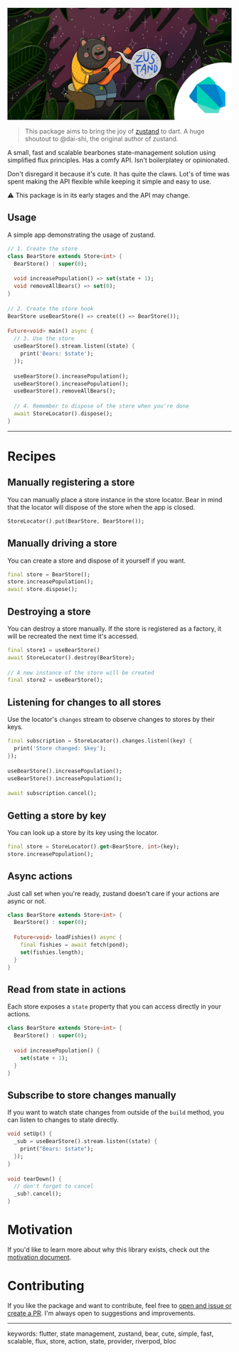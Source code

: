 <p align="center">
  <img src="assets/bear.jpg" />
</p>

> This package aims to bring the joy of [zustand](https://github.com/pmndrs/zustand?tab=readme-ov-file) to dart. A huge shoutout to @dai-shi, the original author of zustand.

A small, fast and scalable bearbones state-management solution using simplified flux principles. Has a comfy API. Isn't boilerplatey or opinionated.

Don't disregard it because it's cute. It has quite the claws. Lot's of time was spent making the API flexible while keeping it simple and easy to use.

:warning: This package is in its early stages and the API may change.

## Usage

A simple app demonstrating the usage of zustand.

```dart
// 1. Create the store
class BearStore extends Store<int> {
  BearStore() : super(0);

  void increasePopulation() => set(state + 1);
  void removeAllBears() => set(0);
}

// 2. Create the store hook
BearStore useBearStore() => create(() => BearStore());

Future<void> main() async {
  // 3. Use the store
  useBearStore().stream.listen((state) {
    print('Bears: $state');
  });

  useBearStore().increasePopulation();
  useBearStore().increasePopulation();
  useBearStore().removeAllBears();

  // 4. Remember to dispose of the store when you're done
  await StoreLocator().dispose();
}
```

---

# Recipes

## Manually registering a store

You can manually place a store instance in the store locator. Bear in mind that the locator will dispose of the store when the app is closed.

```dart
StoreLocator().put(BearStore, BearStore());
```

## Manually driving a store

You can create a store and dispose of it yourself if you want.

```dart
final store = BearStore();
store.increasePopulation();
await store.dispose();
```

## Destroying a store

You can destroy a store manually. If the store is registered as a factory, it will be recreated the next time it's accessed.

```dart
final store1 = useBearStore()
await StoreLocator().destroy(BearStore);

// A new instance of the store will be created
final store2 = useBearStore();
```

## Listening for changes to all stores

Use the locator's `changes` stream to observe changes to stores by their keys.

```dart
final subscription = StoreLocator().changes.listen((key) {
  print('Store changed: $key');
});

useBearStore().increasePopulation();
useBearStore().increasePopulation();

await subscription.cancel();
```

## Getting a store by key

You can look up a store by its key using the locator.

```dart
final store = StoreLocator().get<BearStore, int>(key);
store.increasePopulation();
```

## Async actions

Just call set when you're ready, zustand doesn't care if your actions are async or not.

```dart
class BearStore extends Store<int> {
  BearStore() : super(0);

  Future<void> loadFishies() async {
    final fishies = await fetch(pond);
    set(fishies.length);
  }
}
```

## Read from state in actions

Each store exposes a `state` property that you can access directly in your actions.

```dart
class BearStore extends Store<int> {
  BearStore() : super(0);

  void increasePopulation() {
    set(state + 1);
  }
}
```

## Subscribe to store changes manually

If you want to watch state changes from outside of the `build` method, you can listen to changes to state directly.

```dart
void setUp() {
  _sub = useBearStore().stream.listen((state) {
    print("Bears: $state");
  });
}

void tearDown() {
  // don't forget to cancel
  _sub?.cancel(); 
}
```

# Motivation

If you'd like to learn more about why this library exists, check out the [motivation document](https://github.com/josiahsrc/flutter_zustand/blob/main/docs/motivation.md).

# Contributing

If you like the package and want to contribute, feel free to [open and issue or create a PR](https://github.com/josiahsrc/flutter_zustand/tree/main). I'm always open to suggestions and improvements.

---

keywords: flutter, state management, zustand, bear, cute, simple, fast, scalable, flux, store, action, state, provider, riverpod, bloc
